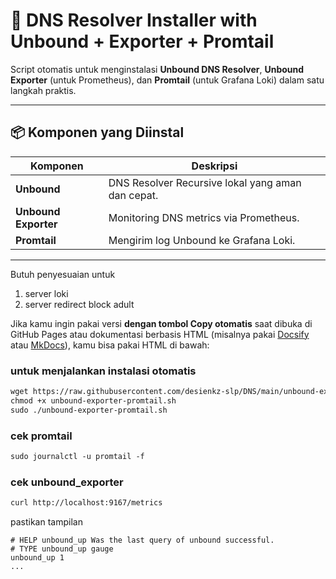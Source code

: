 # 🧠 DNS Resolver Installer with Unbound + Exporter + Promtail

Script otomatis untuk menginstalasi **Unbound DNS Resolver**, **Unbound Exporter** (untuk Prometheus), dan **Promtail** (untuk Grafana Loki) dalam satu langkah praktis.

---

## 📦 Komponen yang Diinstal

| Komponen         | Deskripsi                                                                 |
|------------------|---------------------------------------------------------------------------|
| **Unbound**       | DNS Resolver Recursive lokal yang aman dan cepat.                        |
| **Unbound Exporter** | Monitoring DNS metrics via Prometheus.                                |
| **Promtail**       | Mengirim log Unbound ke Grafana Loki.                                   |

---
Butuh penyesuaian untuk
1. server loki
2. server redirect block adult

Jika kamu ingin pakai versi **dengan tombol Copy otomatis** saat dibuka di GitHub Pages atau dokumentasi berbasis HTML (misalnya pakai [Docsify](https://docsify.js.org) atau [MkDocs](https://www.mkdocs.org/)), kamu bisa pakai HTML di bawah:


<h3>untuk menjalankan instalasi otomatis</h3>

```html
wget https://raw.githubusercontent.com/desienkz-slp/DNS/main/unbound-exporter-promtail.sh
chmod +x unbound-exporter-promtail.sh
sudo ./unbound-exporter-promtail.sh
```
<h3>cek promtail</h3>

```html
sudo journalctl -u promtail -f
```

<h3>cek unbound_exporter</h3>

```html
curl http://localhost:9167/metrics
```
pastikan tampilan

```
# HELP unbound_up Was the last query of unbound successful.
# TYPE unbound_up gauge
unbound_up 1
...
```
